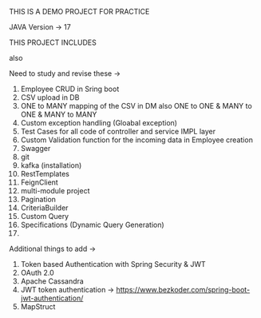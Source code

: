 THIS IS A DEMO PROJECT FOR PRACTICE 

JAVA Version -> 17

THIS PROJECT INCLUDES 

also

Need to study and revise these -> 


1) Employee CRUD in Sring boot
2) CSV upload in DB
3) ONE to MANY mapping of the CSV in DM also ONE to ONE & MANY to ONE & MANY to MANY
4) Custom exception handling (Gloabal exception)
5) Test Cases for all code of controller and service IMPL layer
6) Custom Validation function for the incoming data in Employee creation
7) Swagger
8) git
9) kafka (installation) 
10) RestTemplates
11) FeignClient
12) multi-module project
13) Pagination
14) CriteriaBuilder
15) Custom Query
16) Specifications (Dynamic Query Generation)
17) 



Additional things to add ->
1) Token based Authentication with Spring Security & JWT
2) OAuth 2.0
3) Apache Cassandra
4) JWT token authentication -> https://www.bezkoder.com/spring-boot-jwt-authentication/
5) MapStruct
